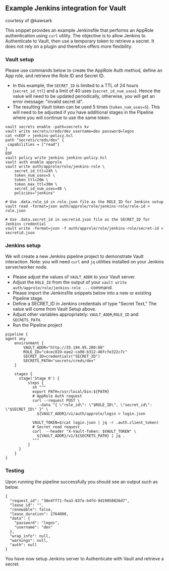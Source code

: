 ## Example Jenkins integration for Vault

courtesy of @kawsark

This snippet provides an example Jenkinsfile that performs an AppRole authentication using `curl` utility. The objective is to allow Jenkins to Authenticate to Vault, then use a temporary token to retrieve a secret. It does not rely on a plugin and therefore offers more flexibility.

### Vault setup
Please use commands below to create the AppRole Auth method, define an App role, and retrieve the Role ID and Secret ID.
- In this example, the `SECRET_ID` is limited to a TTL of 24 hours (`secret_id_ttl`) and a limit of 40 uses (`secret_id_num_uses`).  Hence the value will need to be updated periodically, otherwise, you will get an error message: "invalid secret id".
- The resulting Vault token can be used 5 times (`token_num_uses=5`). This will need to be adjusted if you have additional stages in the Pipeline where you will continue to use the same token.
```
vault secrets enable -path=secrets kv
vault write secrets/creds/dev username=dev password=legos
cat <<EOF > jenkins-policy.hcl
path "secrets/creds/dev" {
 capabilities = ["read"]
}
EOF
vault policy write jenkins jenkins-policy.hcl
vault auth enable approle
vault write auth/approle/role/jenkins-role \
    secret_id_ttl=24h \
    token_num_uses=5 \
    token_ttl=20m \
    token_max_ttl=30m \
    secret_id_num_uses=40 \
    policies="jenkins"

# Use .data.role_id in role.json file as the ROLE_ID for Jenkins setup
vault read -format=json auth/approle/role/jenkins-role/role-id > role.json

# Use .data.secret_id in secretid.json file as the SECRET_ID for Jenkins credential
vault write -format=json -f auth/approle/role/jenkins-role/secret-id > secretid.json
```

### Jenkins setup
We will create a new Jenkins pipeline project to demonstrate Vault interaction. Note: you will need `curl` and `jq` utilities installed on your Jenkins server/worker node.
- Please adjust the values of `VAULT_ADDR` to your Vault server.
- Adjust the `ROLE_ID` from the output of your `vault write auth/approle/role/jenkins-role ...` command.
- Please import the Jenkinsfile snippets below into a new or existing Pipeline stage.
- Define a SECRET_ID in Jenkins credentials of type "Secret Text," The value will come from Vault Setup above.
- Adjust other variables appropriately: `VAULT_ADDR`,`ROLE_ID` and `SECRETS_PATH`.
- Run the Pipeline project
```
pipeline {
agent any
    environment {
        VAULT_ADDR="http://35.194.95.200:80"
        ROLE_ID="c4cec819-eae2-ca98-b312-46fcfe322c7c"
        SECRET_ID=credentials("SECRET_ID")
        SECRETS_PATH="secrets/creds/dev"
    }

    stages {     
      stage('Stage 0') {
          steps {
            sh """
            export PATH=/usr/local/bin:${PATH}
            # AppRole Auth request
            curl --request POST \
              --data "{ \"role_id\": \"$ROLE_ID\", \"secret_id\": \"$SECRET_ID\" }" \
              ${VAULT_ADDR}/v1/auth/approle/login > login.json

            VAULT_TOKEN=$(cat login.json | jq -r .auth.client_token)
            # Secret read request
            curl  --header "X-Vault-Token: $VAULT_TOKEN" \
              ${VAULT_ADDR}/v1/${SECRETS_PATH} | jq .
            """
          }
      }
    }
}
```

### Testing
Upon running the pipeline successfully you should see an output such as below.
```
{
  "request_id": "38e4ff71-fea3-837e-b4fd-9d19050826d7",
  "lease_id": "",
  "renewable": false,
  "lease_duration": 2764800,
  "data": {
    "password": "legos",
    "username": "dev"
  },
  "wrap_info": null,
  "warnings": null,
  "auth": null
}
```

You have now setup Jenkins server to Authenticate with Vault and retrieve a secret.
